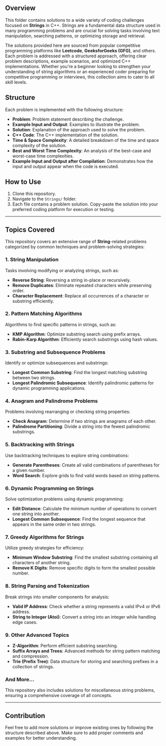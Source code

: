 ## Overview

This folder contains solutions to a wide variety of coding challenges focused on **Strings** in C++. Strings are a fundamental data structure used in many programming problems and are crucial for solving tasks involving text manipulation, searching patterns, or optimizing storage and retrieval.  

The solutions provided here are sourced from popular competitive programming platforms like **Leetcode**, **GeeksforGeeks (GFG)**, and others. Each problem is addressed with a structured approach, offering clear problem descriptions, example scenarios, and optimized C++ implementations. Whether you're a beginner looking to strengthen your understanding of string algorithms or an experienced coder preparing for competitive programming or interviews, this collection aims to cater to all skill levels.

## Structure

Each problem is implemented with the following structure:
- **Problem**: Problem statement describing the challenge.
- **Example Input and Output**: Examples to illustrate the problem.
- **Solution**: Explanation of the approach used to solve the problem.
- **C++ Code**: The C++ implementation of the solution.
- **Time & Space Complexity**: A detailed breakdown of the time and space complexity of the solution.
- **Best and Worst Time Complexity**: An analysis of the best-case and worst-case time complexities.
- **Example Input and Output after Compilation**: Demonstrates how the input and output appear when the code is executed.

## How to Use

1. Clone this repository.
2. Navigate to the `Strings/` folder.
3. Each file contains a problem solution. Copy-paste the solution into your preferred coding platform for execution or testing.

---

## Topics Covered

This repository covers an extensive range of **String**-related problems categorized by common techniques and problem-solving strategies:

### 1. **String Manipulation**  
Tasks involving modifying or analyzing strings, such as:  
- **Reverse String**: Reversing a string in-place or recursively.  
- **Remove Duplicates**: Eliminate repeated characters while preserving order.  
- **Character Replacement**: Replace all occurrences of a character or substring efficiently.  

### 2. **Pattern Matching Algorithms**  
Algorithms to find specific patterns in strings, such as:  
- **KMP Algorithm**: Optimize substring search using prefix arrays.  
- **Rabin-Karp Algorithm**: Efficiently search substrings using hash values.  

### 3. **Substring and Subsequence Problems**  
Identify or optimize subsequences and substrings:  
- **Longest Common Substring**: Find the longest matching substring between two strings.  
- **Longest Palindromic Subsequence**: Identify palindromic patterns for dynamic programming applications.  

### 4. **Anagram and Palindrome Problems**  
Problems involving rearranging or checking string properties:  
- **Check Anagram**: Determine if two strings are anagrams of each other.  
- **Palindrome Partitioning**: Divide a string into the fewest palindromic substrings.  

### 5. **Backtracking with Strings**  
Use backtracking techniques to explore string combinations:  
- **Generate Parentheses**: Create all valid combinations of parentheses for a given number.  
- **Word Search**: Explore grids to find valid words based on string patterns.  

### 6. **Dynamic Programming on Strings**  
Solve optimization problems using dynamic programming:  
- **Edit Distance**: Calculate the minimum number of operations to convert one string into another.  
- **Longest Common Subsequence**: Find the longest sequence that appears in the same order in two strings.  

### 7. **Greedy Algorithms for Strings**  
Utilize greedy strategies for efficiency:  
- **Minimum Window Substring**: Find the smallest substring containing all characters of another string.  
- **Remove K Digits**: Remove specific digits to form the smallest possible number.  

### 8. **String Parsing and Tokenization**  
Break strings into smaller components for analysis:  
- **Valid IP Address**: Check whether a string represents a valid IPv4 or IPv6 address.  
- **String to Integer (Atoi)**: Convert a string into an integer while handling edge cases.  

### 9. **Other Advanced Topics**  
- **Z-Algorithm**: Perform efficient substring searching.  
- **Suffix Arrays and Trees**: Advanced methods for string pattern matching and compression.  
- **Trie (Prefix Tree)**: Data structure for storing and searching prefixes in a collection of strings.  

### And More...  
This repository also includes solutions for miscellaneous string problems, ensuring a comprehensive coverage of all concepts.

---

## Contribution

Feel free to add more solutions or improve existing ones by following the structure described above. Make sure to add proper comments and examples for better understanding.
